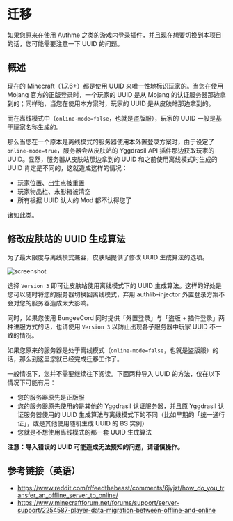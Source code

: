 # 迁移

如果您原来在使用 Authme 之类的游戏内登录插件，并且现在想要切换到本项目的话，您可能需要注意一下 UUID 的问题。

## 概述

现在的 Minecraft（1.7.6+）都是使用 UUID 来唯一性地标识玩家的。当您在使用 Mojang 官方的正版登录时，一个玩家的 UUID 是从 Mojang 的认证服务器那边拿到的；同样地，当您在使用本方案时，玩家的 UUID 是从皮肤站那边拿到的。

而在离线模式中（`online-mode=false`，也就是盗版服），玩家的 UUID 一般是基于玩家名称生成的。

那么当您在一个原本是离线模式的服务器使用本外置登录方案时，由于设定了 `online-mode=true`，服务器会从皮肤站的 Yggdrasil API 插件那边获取玩家的 UUID。显然，服务器从皮肤站那边拿到的 UUID 和之前使用离线模式时生成的 UUID 肯定是不同的，这就造成这样的情况：

- 玩家位置、出生点被重置
- 玩家物品栏、末影箱被清空
- 所有根据 UUID 认人的 Mod 都不认得您了

诸如此类。

## 修改皮肤站的 UUID 生成算法

为了最大限度与离线模式兼容，皮肤站提供了修改 UUID 生成算法的选项。

![screenshot](https://i.loli.net/2018/07/09/5b4316adcc533.png)

选择 `Version 3` 即可让皮肤站使用离线模式下的 UUID 生成算法。这样的好处是您可以随时将您的服务器切换回离线模式，弃用 authlib-injector 外置登录方案不会对您的服务器造成太大影响。

同时，如果您使用 BungeeCord 同时提供「外置登录」与「盗版 + 插件登录」两种进服方式的话，也请使用 `Version 3` 以防止出现各子服务器中玩家 UUID 不一致的情况。

如果您原来的服务器是处于离线模式（`online-mode=false`，也就是盗版服）的话，那么到这里您就已经完成迁移工作了。

一般情况下，您并不需要继续往下阅读。下面两种导入 UUID 的方法，仅在以下情况下可能有用：

- 您的服务器原先是正版服
- 您的服务器原先使用的是其他的 Yggdrasil 认证服务器，并且原 Yggdrasil 认证服务器使用的 UUID 生成算法与离线模式下的不同（比如早期的「统一通行证」，或是其他使用随机生成 UUID 的 BS 实例）
- 您就是不想使用离线模式的那一套 UUID 生成算法

**注意：导入错误的 UUID 可能造成无法预知的问题，请谨慎操作。**

## 参考链接（英语）

- https://www.reddit.com/r/feedthebeast/comments/6jvjzt/how_do_you_transfer_an_offline_server_to_online/
- https://www.minecraftforum.net/forums/support/server-support/2254587-player-data-migration-between-offline-and-online

